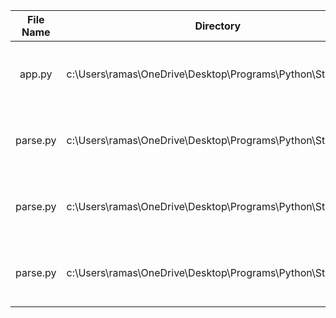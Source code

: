 | File Name | Directory | Files affected | Time Stamp |
|:---:|:---:|:---:|:---:|
| app.py | c:\Users\ramas\OneDrive\Desktop\Programs\Python\Startup101 | 15 | Sat, 01 Mar 2025 10:23:46 GMT |
| parse.py | c:\Users\ramas\OneDrive\Desktop\Programs\Python\Startup101 | 41 | Sat, 01 Mar 2025 10:53:46 GMT |
| parse.py | c:\Users\ramas\OneDrive\Desktop\Programs\Python\Startup101 | 96 | Sat, 01 Mar 2025 11:23:46 GMT |
| parse.py | c:\Users\ramas\OneDrive\Desktop\Programs\Python\Startup101 | 95 | Sat, 01 Mar 2025 11:53:46 GMT |
